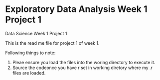 # Exploratory Data Analysis Week 1 Project 1
Data Science  Week 1 Project 1

This is the read me file for project 1 of week 1.

Following things to note:

1. Pleae ensure you load the files into the woring directory to execute it.
2. Source the codeonce you have r set in working diretory where my .r files are loaded.

